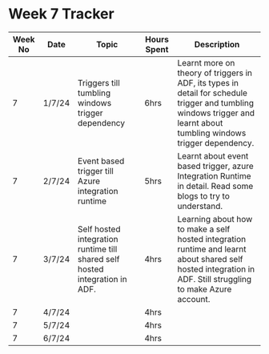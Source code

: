 # Week 7 Tracker

| Week No | Date    | Topic                                   | Hours Spent | Description                                                                                                                                                                        |
| ------- | ------- | --------------------------------------- | ----------- | ---------------------------------------------------------------------------------------------------------------------------------------------------------------------------------- |
| 7       | 1/7/24 | Triggers till tumbling windows trigger dependency | 6hrs        | Learnt more on theory of triggers in ADF, its types in detail for schedule trigger and tumbling windows trigger and learnt about tumbling windows trigger dependency. |
| 7       | 2/7/24 | Event based trigger till Azure integration runtime                                        | 5hrs        | Learnt about event based trigger, azure Integration Runtime in detail. Read some blogs to try to understand. 
| 7       | 3/7/24 |  Self hosted integration runtime till shared self hosted integration in ADF.                                       | 4hrs        | Learning about how to make a self hosted integration runtime and learnt about shared self hosted integration in ADF. Still struggling to make Azure account.
| 7       | 4/7/24 |                                          | 4hrs        |
| 7       | 5/7/24 |                                         | 4hrs        |
| 7       | 6/7/24  |                                         | 4hrs        |
